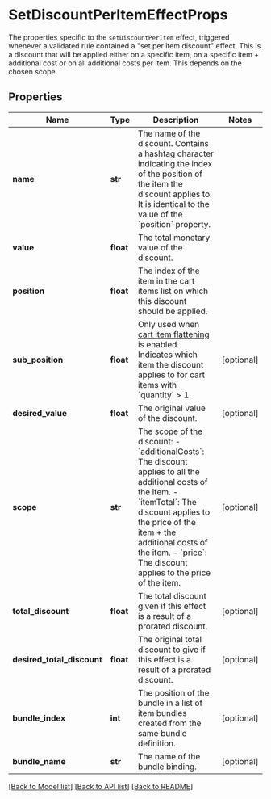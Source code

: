# SetDiscountPerItemEffectProps

The properties specific to the `setDiscountPerItem` effect, triggered whenever a validated rule contained a \"set per item discount\" effect. This is a discount that will be applied either on a specific item, on a specific item + additional cost or on all additional costs per item. This depends on the chosen scope. 
## Properties
Name | Type | Description | Notes
------------ | ------------- | ------------- | -------------
**name** | **str** | The name of the discount. Contains a hashtag character indicating the index of the position of the item the discount applies to. It is identical to the value of the &#x60;position&#x60; property.  | 
**value** | **float** | The total monetary value of the discount. | 
**position** | **float** | The index of the item in the cart items list on which this discount should be applied. | 
**sub_position** | **float** | Only used when [cart item flattening](https://docs.talon.one/docs/product/campaigns/campaign-evaluation/#flattened-cart-items) is enabled. Indicates which item the discount applies to for cart items with &#x60;quantity&#x60; &gt; 1.  | [optional] 
**desired_value** | **float** | The original value of the discount. | [optional] 
**scope** | **str** | The scope of the discount: - &#x60;additionalCosts&#x60;: The discount applies to all the additional costs of the item. - &#x60;itemTotal&#x60;: The discount applies to the price of the item + the additional costs of the item. - &#x60;price&#x60;: The discount applies to the price of the item.  | [optional] 
**total_discount** | **float** | The total discount given if this effect is a result of a prorated discount. | [optional] 
**desired_total_discount** | **float** | The original total discount to give if this effect is a result of a prorated discount. | [optional] 
**bundle_index** | **int** | The position of the bundle in a list of item bundles created from the same bundle definition. | [optional] 
**bundle_name** | **str** | The name of the bundle binding. | [optional] 

[[Back to Model list]](../README.md#documentation-for-models) [[Back to API list]](../README.md#documentation-for-api-endpoints) [[Back to README]](../README.md)


